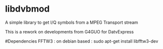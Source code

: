 # libdvbmod
A simple library to get I/Q symbols from a MPEG Transport stream

This is a rework on developments from G4GUO for DatvExpress

#Dependencies
FFTW3 : on debian based : sudo apt-get install libfftw3-dev

